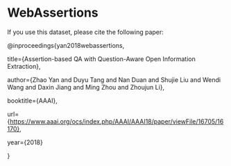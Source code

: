 # WebAssertions
If you use this dataset, please cite the following paper:

@inproceedings{yan2018webassertions,

  title={Assertion-based QA with Question-Aware Open Information Extraction},
  
  author={Zhao Yan and Duyu Tang and Nan Duan and Shujie Liu and Wendi Wang and Daxin Jiang and Ming Zhou and Zhoujun Li},
  
  booktitle={AAAI},
  
  url={https://www.aaai.org/ocs/index.php/AAAI/AAAI18/paper/viewFile/16705/16170},
  
  year={2018}

}
